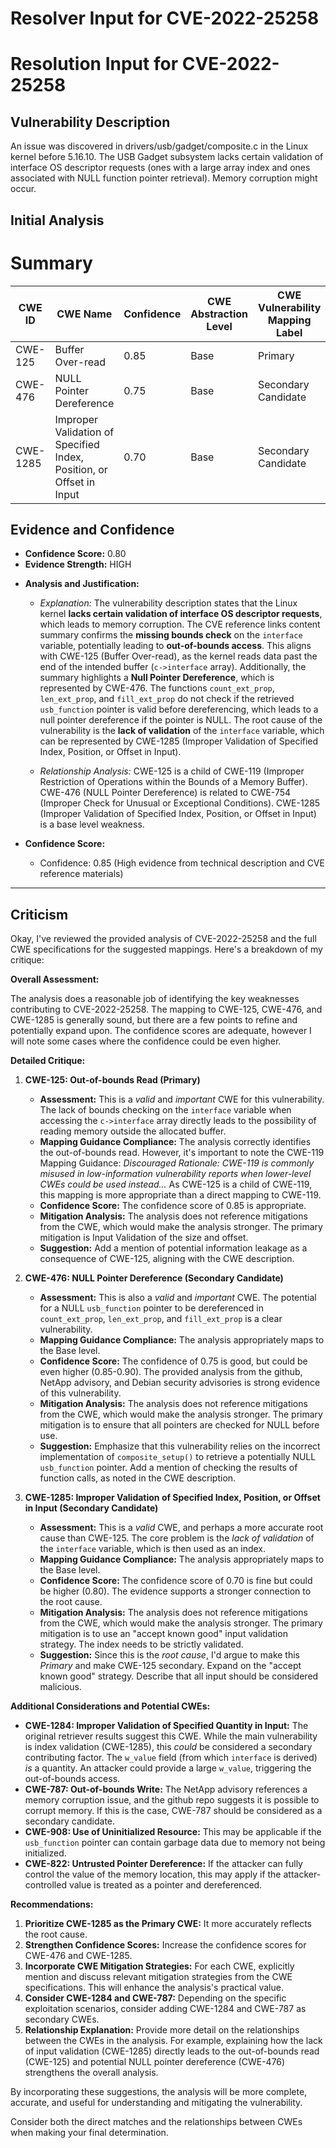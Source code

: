 # Resolver Input for CVE-2022-25258

# Resolution Input for CVE-2022-25258

## Vulnerability Description
An issue was discovered in drivers/usb/gadget/composite.c in the Linux kernel before 5.16.10. The USB Gadget subsystem lacks certain validation of interface OS descriptor requests (ones with a large array index and ones associated with NULL function pointer retrieval). Memory corruption might occur.

## Initial Analysis
# Summary
| CWE ID | CWE Name | Confidence | CWE Abstraction Level | CWE Vulnerability Mapping Label | CWE-Vulnerability Mapping Notes |
|---|---|---|---|---|---|
| CWE-125 | Buffer Over-read | 0.85 | Base |  Primary | Allowed |
| CWE-476 | NULL Pointer Dereference | 0.75 | Base | Secondary Candidate | Allowed |
| CWE-1285 | Improper Validation of Specified Index, Position, or Offset in Input | 0.70 | Base | Secondary Candidate | Allowed |

## Evidence and Confidence

*   **Confidence Score:** 0.80
*   **Evidence Strength:** HIGH

- **Analysis and Justification:**  
  - *Explanation:* The vulnerability description states that the Linux kernel **lacks certain validation of interface OS descriptor requests**, which leads to memory corruption. The CVE reference links content summary confirms the **missing bounds check** on the `interface` variable, potentially leading to **out-of-bounds access**. This aligns with CWE-125 (Buffer Over-read), as the kernel reads data past the end of the intended buffer (`c->interface` array). Additionally, the summary highlights a **Null Pointer Dereference**, which is represented by CWE-476. The functions `count_ext_prop`, `len_ext_prop`, and `fill_ext_prop` do not check if the retrieved `usb_function` pointer is valid before dereferencing, which leads to a null pointer dereference if the pointer is NULL. The root cause of the vulnerability is the **lack of validation** of the `interface` variable, which can be represented by CWE-1285 (Improper Validation of Specified Index, Position, or Offset in Input).
  
  - *Relationship Analysis:* CWE-125 is a child of CWE-119 (Improper Restriction of Operations within the Bounds of a Memory Buffer). CWE-476 (NULL Pointer Dereference) is related to CWE-754 (Improper Check for Unusual or Exceptional Conditions). CWE-1285 (Improper Validation of Specified Index, Position, or Offset in Input) is a base level weakness.

- **Confidence Score:**  
  - Confidence: 0.85 (High evidence from technical description and CVE reference materials)

---

## Criticism
Okay, I've reviewed the provided analysis of CVE-2022-25258 and the full CWE specifications for the suggested mappings. Here's a breakdown of my critique:

**Overall Assessment:**

The analysis does a reasonable job of identifying the key weaknesses contributing to CVE-2022-25258.  The mapping to CWE-125, CWE-476, and CWE-1285 is generally sound, but there are a few points to refine and potentially expand upon. The confidence scores are adequate, however I will note some cases where the confidence could be even higher.

**Detailed Critique:**

1.  **CWE-125: Out-of-bounds Read (Primary)**
    *   **Assessment:** This is a *valid* and *important* CWE for this vulnerability. The lack of bounds checking on the `interface` variable when accessing the `c->interface` array directly leads to the possibility of reading memory outside the allocated buffer.
    *   **Mapping Guidance Compliance:** The analysis correctly identifies the out-of-bounds read. However, it's important to note the CWE-119 Mapping Guidance: *Discouraged Rationale: CWE-119 is commonly misused in low-information vulnerability reports when lower-level CWEs could be used instead...* As CWE-125 is a child of CWE-119, this mapping is more appropriate than a direct mapping to CWE-119.
    *   **Confidence Score:** The confidence score of 0.85 is appropriate.
    *   **Mitigation Analysis:**  The analysis does not reference mitigations from the CWE, which would make the analysis stronger. The primary mitigation is Input Validation of the size and offset.
    *   **Suggestion:** Add a mention of potential information leakage as a consequence of CWE-125, aligning with the CWE description.

2.  **CWE-476: NULL Pointer Dereference (Secondary Candidate)**
    *   **Assessment:**  This is also a *valid* and *important* CWE. The potential for a NULL `usb_function` pointer to be dereferenced in `count_ext_prop`, `len_ext_prop`, and `fill_ext_prop` is a clear vulnerability.
    *   **Mapping Guidance Compliance:** The analysis appropriately maps to the Base level.
    *   **Confidence Score:** The confidence of 0.75 is good, but could be even higher (0.85-0.90). The provided analysis from the github, NetApp advisory, and Debian security advisories is strong evidence of this vulnerability.
    *   **Mitigation Analysis:** The analysis does not reference mitigations from the CWE, which would make the analysis stronger. The primary mitigation is to ensure that all pointers are checked for NULL before use.
    *   **Suggestion:** Emphasize that this vulnerability relies on the incorrect implementation of `composite_setup()` to retrieve a potentially NULL `usb_function` pointer. Add a mention of checking the results of function calls, as noted in the CWE description.

3.  **CWE-1285: Improper Validation of Specified Index, Position, or Offset in Input (Secondary Candidate)**
    *   **Assessment:** This is a *valid* CWE, and perhaps a more accurate root cause than CWE-125. The core problem is the *lack of validation* of the `interface` variable, which is then used as an index.
    *   **Mapping Guidance Compliance:** The analysis appropriately maps to the Base level.
    *   **Confidence Score:** The confidence score of 0.70 is fine but could be higher (0.80). The evidence supports a stronger connection to the root cause.
    *   **Mitigation Analysis:** The analysis does not reference mitigations from the CWE, which would make the analysis stronger. The primary mitigation is to use an "accept known good" input validation strategy. The index needs to be strictly validated.
    *   **Suggestion:** Since this is the *root cause*, I'd argue to make this *Primary* and make CWE-125 secondary. Expand on the "accept known good" strategy. Describe that all input should be considered malicious.

**Additional Considerations and Potential CWEs:**

*   **CWE-1284: Improper Validation of Specified Quantity in Input:** The original retriever results suggest this CWE. While the main vulnerability is index validation (CWE-1285), this *could* be considered a secondary contributing factor. The `w_value` field (from which `interface` is derived) *is* a quantity. An attacker could provide a large `w_value`, triggering the out-of-bounds access.
*   **CWE-787: Out-of-bounds Write:** The NetApp advisory references a memory corruption issue, and the github repo suggests it is possible to corrupt memory. If this is the case, CWE-787 should be considered as a secondary candidate.
*   **CWE-908: Use of Uninitialized Resource:** This may be applicable if the `usb_function` pointer can contain garbage data due to memory not being initialized.
*   **CWE-822: Untrusted Pointer Dereference:** If the attacker can fully control the value of the memory location, this may apply if the attacker-controlled value is treated as a pointer and dereferenced.

**Recommendations:**

1.  **Prioritize CWE-1285 as the Primary CWE:** It more accurately reflects the root cause.
2.  **Strengthen Confidence Scores:** Increase the confidence scores for CWE-476 and CWE-1285.
3.  **Incorporate CWE Mitigation Strategies:** For each CWE, explicitly mention and discuss relevant mitigation strategies from the CWE specifications. This will enhance the analysis's practical value.
4.  **Consider CWE-1284 and CWE-787:** Depending on the specific exploitation scenarios, consider adding CWE-1284 and CWE-787 as secondary CWEs.
5.  **Relationship Explanation:** Provide more detail on the relationships between the CWEs in the analysis. For example, explaining how the lack of input validation (CWE-1285) directly leads to the out-of-bounds read (CWE-125) and potential NULL pointer dereference (CWE-476) strengthens the overall analysis.

By incorporating these suggestions, the analysis will be more complete, accurate, and useful for understanding and mitigating the vulnerability.

Consider both the direct matches and the relationships between CWEs
when making your final determination.
        